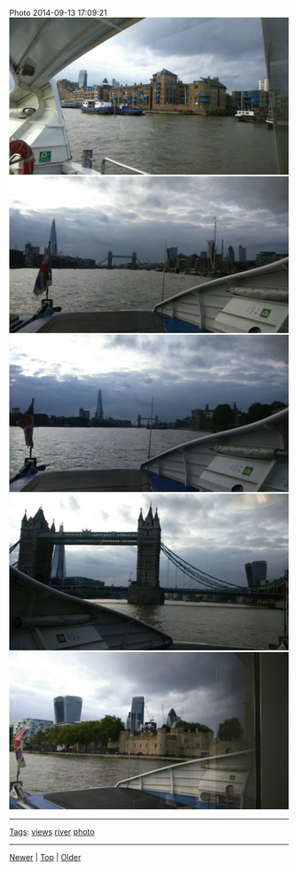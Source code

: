 <!--
title: Photo 2014-09-13 17
date: 2020-06-28T14:55:35.556Z
tags: views, river, photo
-->








Photo 2014-09-13 17:09:21
![](97395378907-0.jpg)
![](97395378907-1.jpg)
![](97395378907-2.jpg)
![](97395378907-3.jpg)
![](97395378907-4.jpg)

<!--BOTTOM-POST-NAVIGATION-->
---

[Tags](tags.md): [views](tag-views.md) [river](tag-river.md) [photo](tag-photo.md)

---

[Newer](97393734752.md) | [Top](index.md) | [Older](97402176047.md)